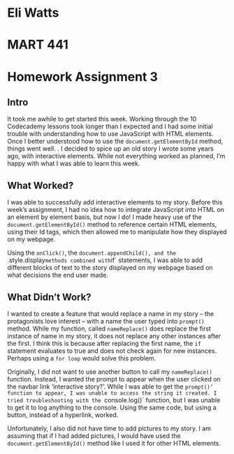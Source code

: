# Eli Watts
# MART 441
# Homework Assignment 3

## Intro

It took me awhile to get started this week. Working through the 10 Codecademy lessons took longer than I expected and I had some initial trouble with understanding how to use JavaScript with HTML elements. Once I better understood how to use the `document.getElementById` method, things went well. . I decided to spice up an old story I wrote some years ago, with interactive elements. While not everything worked as planned, I’m happy with what I was able to learn this week.

## What Worked?

I was able to successfully add interactive elements to my story. Before this week’s assignment, I had no idea how to integrate JavaScript into HTML on an element by element basis, but now I do! I made heavy use of the `document.getElementById()` method to reference certain HTML elements, using their Id tags, which then allowed me to manipulate how they displayed on my webpage.

Using the `onClick()`, the `document.appendChild(), and the `.style.display` methods combined with `if` statements, I was able to add different blocks of text to the story displayed on my webpage based on what decisions the end user made.


## What Didn’t Work?

I wanted to create a feature that would replace a name in my story – the protagonists love interest – with a name the user typed into `prompt()` method. While my function, called `nameReplace()` does replace the first instance of name in my story, it does not replace any other instances after the first. I think this is because after replacing the first name, the `if` statement evaluates to true and does not check again for new instances. Perhaps using a `for loop` would solve this problem.

Originally, I did not want to use another button to call my `nameReplace()` function. Instead, I wanted the prompt to appear when the user clicked on the navbar link ‘interactive story?’. While I was able to get the `prompt()’ function to appear, I was unable to access the string it created. I tried troubleshooting with the `console.log()` function, but I was unable to get it to log anything to the console. Using the same code, but using a button, instead of a hyperlink, worked.

Unfortunately, I also did not have time to add pictures to my story. I am assuming that if I had added pictures, I would have used the `document.getElementById()` method like I used it for other HTML elements.
